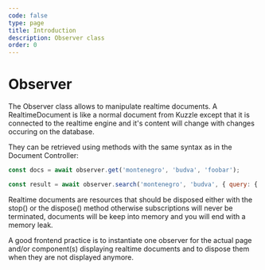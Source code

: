 ```yaml
---
code: false
type: page
title: Introduction
description: Observer class
order: 0
---
```


# Observer

<SinceBadge version="auto-version" />

The Observer class allows to manipulate realtime documents.
A RealtimeDocument is like a normal document from Kuzzle except that it is
connected to the realtime engine and it's content will change with changes
occuring on the database.

They can be retrieved using methods with the same syntax as in the Document
Controller:

```js
const docs = await observer.get('montenegro', 'budva', 'foobar');

const result = await observer.search('montenegro', 'budva', { query: { exists: 'beaches' } });
```

Realtime documents are resources that should be disposed either with the
stop() or the dispose() method otherwise subscriptions will never be
terminated, documents will be keep into memory and you will end with a
memory leak.

A good frontend practice is to instantiate one observer for the actual page
and/or component(s) displaying realtime documents and to dispose them when
they are not displayed anymore.
